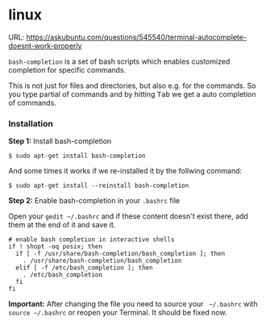 # linux


URL: https://askubuntu.com/questions/545540/terminal-autocomplete-doesnt-work-properly

`bash-completion` is a set of bash scripts which enables customized completion for specific commands.

This is not just for files and directories, but also e.g. for the commands. So you type partial of commands and by hitting <kbd>Tab</kbd> we get a auto completion of commands. 

### Installation
**Step 1:** Install bash-completion

    $ sudo apt-get install bash-completion

And some times it works if we re-installed it by the follwing command:

    $ sudo apt-get install --reinstall bash-completion

**Step 2:** Enable bash-completion in your `.bashrc` file

Open your `gedit ~/.bashrc` and if these content doesn't exist there, add them at the end of it and save it.

<!-- language: bash -->

    # enable bash completion in interactive shells
    if ! shopt -oq posix; then
      if [ -f /usr/share/bash-completion/bash_completion ]; then
        . /usr/share/bash-completion/bash_completion
      elif [ -f /etc/bash_completion ]; then
        . /etc/bash_completion
      fi
    fi

**Important:** After changing the file you need to source your ` ~/.bashrc` with `source ~/.bashrc` or reopen your Terminal. It should be fixed now.
